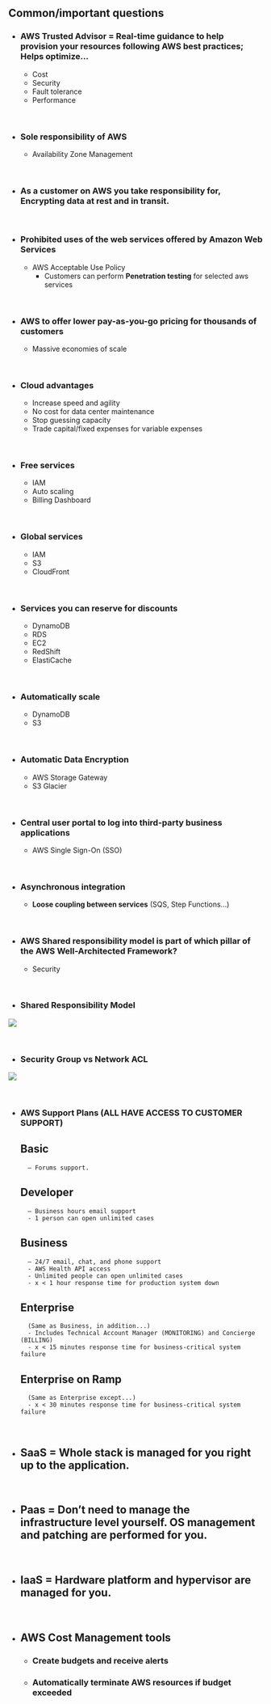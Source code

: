 ## **Common/important questions**

- ### **AWS Trusted Advisor** = Real-time guidance to help provision your resources following AWS best practices; Helps optimize...
	- 	Cost
	-	Security
	-	Fault tolerance
	-	Performance

<br>

- ### **Sole responsibility of AWS**
	- Availability Zone Management

<br>

- ### As a customer on AWS you take responsibility for, **Encrypting data at rest** and **in transit**.

<br>

- ### **Prohibited uses of the web services offered by Amazon Web Services**
	- AWS Acceptable Use Policy
		- Customers can perform **Penetration testing** for selected aws services

<br>

- ### **AWS to offer lower pay-as-you-go pricing for thousands of customers**
	- Massive economies of scale

<br>

- ### **Cloud advantages**
	- Increase speed and agility
	- No cost for data center maintenance
	- Stop guessing capacity
	- Trade capital/fixed expenses for variable expenses

<br>

- ### **Free services**
	- IAM
	- Auto scaling
	- Billing Dashboard

<br>

- ### **Global services**
	- IAM
	- S3
	- CloudFront

<br>

- ### **Services you can reserve for discounts**
	- DynamoDB
	- RDS
	- EC2
	- RedShift
	- ElastiCache

<br>

- ### **Automatically scale**
	- DynamoDB
	- S3

<br>

- ### **Automatic Data Encryption**
	- AWS Storage Gateway
	- S3 Glacier

<br>

- ### **Central user portal to log into third-party business applications**
	- AWS Single Sign-On (SSO)

<br>

- ### **Asynchronous integration**
	- **Loose coupling between services** (SQS, Step Functions...)

<br>

- ### **AWS Shared responsibility model is part of which pillar of the AWS Well-Architected Framework?**
	- Security

<br>

- ### **Shared Responsibility Model**
![](sharedResponsibilityModel.jpg)

<br>

- ### **Security Group vs Network ACL**
![](securityGroupNetworkACL.jpg)

<br>

- ### **AWS Support Plans (ALL HAVE ACCESS TO CUSTOMER SUPPORT)**
	## **Basic**
		– Forums support.
	## **Developer**
		– Business hours email support
		- 1 person can open unlimited cases
	## **Business**
		– 24/7 email, chat, and phone support
		- AWS Health API access
		- Unlimited people can open unlimited cases
		- x < 1 hour response time for production system down
	## **Enterprise**
		(Same as Business, in addition...)
		- Includes Technical Account Manager (MONITORING) and Concierge (BILLING)
		- x < 15 minutes response time for business-critical system failure
	## **Enterprise on Ramp**
		(Same as Enterprise except...)
		- x < 30 minutes response time for business-critical system failure

<br>

- ## **SaaS** = Whole stack is managed for you right up to the application.

<br>

- ## **Paas** = Don’t need to manage the infrastructure level yourself. OS management and patching are performed for you.

<br>

- ## **IaaS** = Hardware platform and hypervisor are managed for you.

<br>

- ## **AWS Cost Management tools**
	- ### Create budgets and receive alerts
	- ### Automatically terminate AWS resources if budget exceeded